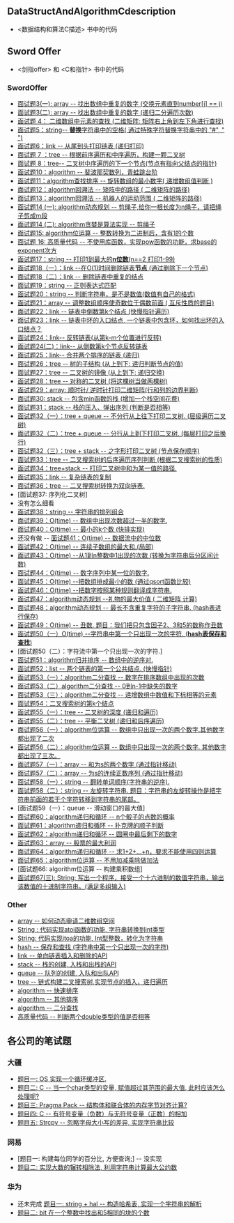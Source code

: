 

## DataStructAndAlgorithmCdescription

+ <数据结构和算法C描述> 书中的代码

## Sword Offer

+ <剑指offer> 和 <C和指针> 书中的代码

### SwordOffer

- [面试题3(一): array -- 找出数组中重复的数字 (交换元素直到number[j] == j) ](https://github.com/quronghui/DataStructAndAlogrithmCode/tree/master/SwordOffer/03_Array/duplicate_array.c)
- [面试题3(二): array -- 找出数组中重复的数字 (递归二分遍历次数) ](https://github.com/quronghui/DataStructAndAlogrithmCode/blob/master/SwordOffer/03_Array/duplicate_no_edit_array.c)
- [面试题 4： 二维数组中元素的查找 (二维矩阵: 矩阵右上角到左下角进行查找)](https://github.com/quronghui/DataStructAndAlogrithmCode/tree/master/SwordOffer/04_FindInpartialySortMatrix/find_in_matrix.c)
- [面试题5：string-- **替换**字符串中的空格( 通过特殊字符替换字符串中的 "#", " ")](https://github.com/quronghui/DataStructAndAlogrithmCode/blob/master/SwordOffer/05_String/string_replace.c)
- [面试题6：link -- 从尾到头打印链表 (递归打印)](https://github.com/quronghui/DataStructAndAlogrithmCode/blob/master/SwordOffer/06_List/print_link_form_tail_to_head.c)
- [ 面试题 7 ：tree -- 根据前序遍历和中序遍历，构建一颗二叉树 ](https://github.com/quronghui/DataStructAndAlogrithmCode/blob/master/SwordOffer/07_tree/construct_binary_tree.c)
- [面试题 8：tree-- 二叉树中序遍历的下一个节点(节点有指向父结点的指针)](https://github.com/quronghui/DataStructAndAlogrithmCode/blob/master/SwordOffer/07_tree/next_binary_tree_node.c)
- [面试题10：algorithm  -- 斐波那契数列，青蛙跳台阶](https://github.com/quronghui/DataStructAndAlogrithmCode/blob/master/SwordOffer/09_recursion_and_loop/fibonacci.c)
- [面试题11：algorithm查找排序 -- 旋转数组的最小数字( 递增数组值判断 )](https://github.com/quronghui/DataStructAndAlogrithmCode/blob/master/SwordOffer/10_find_and_sort/rotating_array.c)
- [面试题12：algorithm回溯法 -- 矩阵中的路径 ( 二维矩阵的路径)](https://github.com/quronghui/DataStructAndAlogrithmCode/blob/master/SwordOffer/11_backtracking/matrix_path.c)
- [面试题13：algorithm回溯法 -- 机器人的运动范围 ( 二维矩阵的路径)](https://github.com/quronghui/DataStructAndAlogrithmCode/blob/master/SwordOffer/11_backtracking/moving_count.c)
- [面试题14 (一): algorithm动态规划 -- 剪绳子,给你一根长度为n绳子，请把绳子剪成m段](https://github.com/quronghui/DataStructAndAlogrithmCode/blob/master/SwordOffer/12_DynamicProgramming_GreedyAlogithm/Dynamic_maxProduct.c)
- [面试题14 (二): algorithm贪婪是算法实现 -- 剪绳子](https://github.com/quronghui/DataStructAndAlogrithmCode/blob/master/SwordOffer/12_DynamicProgramming_GreedyAlogithm/Dynamic_maxProduct.c)
- [面试题15: algorithm位运算 -- 整数转换为二进制后，含有1的个数](https://github.com/quronghui/DataStructAndAlogrithmCode/blob/master/SwordOffer/13_bit_opreation/one_count.c)
- [ 面试题 16: 高质量代码 --  不使用库函数，实现pow函数的功能，求base的exponent次方 ](https://github.com/quronghui/DataStructAndAlogrithmCode/blob/master/SwordOffer/14_CodeQuality_Integrity/math_funcation_pow.c)
- [面试题17：string --  打印1到最大的**n位数**(n==2 打印1-99)](https://github.com/quronghui/DataStructAndAlogrithmCode/blob/master/SwordOffer/05_String/print_oneToMaxBit_number.c)
- [面试题18（一）：link --在O(1)时间删除链表**节点** (通过删除下一个节点) ](https://github.com/quronghui/DataStructAndAlogrithmCode/blob/master/SwordOffer/06_List/delete_oneListNode.c)
- [面试题18（二）：link -- 删除链表中重复的结点](https://github.com/quronghui/DataStructAndAlogrithmCode/blob/master/SwordOffer/06_List/delete_repeatNode.c)
- [面试题19：string -- 正则表达式匹配](https://github.com/quronghui/DataStructAndAlogrithmCode/blob/master/SwordOffer/05_String/match_string.c)
- [面试题20：string -- 判断字符串，是不是数值(数值有自己的格式)](https://github.com/quronghui/DataStructAndAlogrithmCode/blob/master/SwordOffer/05_String/represent_number_string.c)
- [面试题21：array -- 调整数组顺序使奇数位于偶数前面 ( 互斥性质的题目)](https://github.com/quronghui/DataStructAndAlogrithmCode/blob/master/SwordOffer/03_Array/reorder_OddEven_array.c)
- [面试题22：link -- 链表中倒数第k个结点 (快慢指针遍历)](https://github.com/quronghui/DataStructAndAlogrithmCode/blob/master/SwordOffer/06_List/FindKth_ToTail.c)
- [面试题23：link -- 链表中环的入口结点, 一个链表中包含环，如何找出环的入口结点？](https://github.com/quronghui/DataStructAndAlogrithmCode/blob/master/SwordOffer/06_List/EnterNode_LoopList.c)
- [面试题24：link-- 反转链表(从第k-m个位置进行反转)](https://github.com/quronghui/DataStructAndAlogrithmCode/blob/master/SwordOffer/06_List/reverseList.c)
- [面试题24(二)：link--  从倒数第k个节点反转链表](https://github.com/quronghui/DataStructAndAlogrithmCode/blob/master/SwordOffer/06_List/reverseList_FromTailH.c)
- [面试题25：link-- 合并两个排序的链表 (递归)](https://github.com/quronghui/DataStructAndAlogrithmCode/blob/master/SwordOffer/06_List/merge_orderList.c)
- [ 面试题26：tree -- 树的子结构 (从上到下: 递归判断节点的值)](https://github.com/quronghui/DataStructAndAlogrithmCode/blob/master/SwordOffer/07_tree/Substructure_inTree.c)
- [面试题27：tree --  二叉树的镜像 (从上到下: 递归交换) ]( https://github.com/quronghui/DataStructAndAlogrithmCode/blob/master/SwordOffer/07_tree/mirror_recursively_binatyTree.c)
- [面试题28：tree --  对称的二叉树 (将这棵树当做两棵树)](https://github.com/quronghui/DataStructAndAlogrithmCode/blob/master/SwordOffer/07_tree/is_Symmetrical.c)
- [面试题29：array: 顺时针/ 逆时针打印二维矩阵(行和列的边界判断)](https://github.com/quronghui/DataStructAndAlogrithmCode/blob/master/SwordOffer/04_FindInpartialySortMatrix/PrintMatrixClockwisely.c)
- [面试题30:   stack -- 包含min函数的栈 (增加一个栈空间花费)](https://github.com/quronghui/DataStructAndAlogrithmCode/blob/master/SwordOffer/08_stack/min_inStack.c)
- [面试题31：stack -- 栈的压入、弹出序列 (判断是否相等)](https://github.com/quronghui/DataStructAndAlogrithmCode/blob/master/SwordOffer/08_stack/is_stackPopOrder.c)
- [面试题32（一）：tree + queue -- 不分行从上往下打印二叉树.  (层级遍历二叉树)](https://github.com/quronghui/DataStructAndAlogrithmCode/blob/master/SwordOffer/16_BinaryTreeAndQueue/BinaryTree_queue/printTree_fromTopToBottom.c)
- [面试题32（二）：tree + queue -- 分行从上到下打印二叉树. (每层打印之后换行)](https://github.com/quronghui/DataStructAndAlogrithmCode/blob/master/SwordOffer/16_BinaryTreeAndQueue/BinaryTree_queue/printTreeLine.c)
- [面试题32（三）：tree + stack -- 之字形打印二叉树 (节点保存顺序)](https://github.com/quronghui/DataStructAndAlogrithmCode/blob/master/SwordOffer/16_BinaryTreeAndQueue/BinaryTree_stack/printZigzag.c)
- [ 面试题33：tree -- 二叉搜索树的后序遍历序列判断 (根据二叉搜索树的性质)](https://github.com/quronghui/DataStructAndAlogrithmCode/blob/master/SwordOffer/07_tree/verify_sequenceOfBST.c)
- [面试题34：tree+stack -- 打印二叉树中和为某一值的路径.](https://github.com/quronghui/DataStructAndAlogrithmCode/blob/master/SwordOffer/16_BinaryTreeAndQueue/BinaryTree_stack/findPth_binaryTree.c)
- [面试题35：link -- 复杂链表的复制](https://github.com/quronghui/DataStructAndAlogrithmCode/blob/master/SwordOffer/17_ComplexList)
- [面试题36：tree -- 二叉搜索树转换为双向链表.](https://github.com/quronghui/DataStructAndAlogrithmCode/blob/master/SwordOffer/16_BinaryTreeAndQueue/BinaryTree_doubleList/BinaryTree_Con_DoubleList.c)
- [面试题37: 序列化二叉树]
- 没有怎么细看
- [面试题38：string -- 字符串的排列组合](https://github.com/quronghui/DataStructAndAlogrithmCode/blob/master/SwordOffer/05_String/permutation_ofStrings.c)
- [ 面试题39：O(time) --   数组中出现次数超过一半的数字. ](https://github.com/quronghui/DataStructAndAlogrithmCode/tree/master/SwordOffer/10_find_and_sort/moreHalfNum.c)
- [面试题40：O(time) -- 最小的k个数 (快排实现)](https://github.com/quronghui/DataStructAndAlogrithmCode/tree/master/SwordOffer/10_find_and_sort/getLeastNumber.c)
- 还没有做  -- [面试题41：O(time) -- 数据流中的中位数](https://github.com/quronghui/DataStructAndAlogrithmCode/blob/master/SwordOffer/08_stack/data_StreamMedian.c)
- [面试题42：O(time) -- 连续子数组的最大和.(局部)](https://github.com/quronghui/DataStructAndAlogrithmCode/tree/master/SwordOffer/03_Array/maxSum_continueArray.c)
- [面试题43：O(time) --从1到n整数中1出现的次数 (转换为字符串后分区间计数)](https://github.com/quronghui/DataStructAndAlogrithmCode/tree/master/SwordOffer/05_String/numberOf_one.c)
- [面试题44：O(time) -- 数字序列中某一位的数字. ](https://github.com/quronghui/DataStructAndAlogrithmCode/tree/master/SwordOffer/05_String/digitSequence.c)
- [面试题45：O(time) --把数组排成最小的数 (通过qsort函数比较)](https://github.com/quronghui/DataStructAndAlogrithmCode/tree/master/SwordOffer/05_String/sortArrayForMinNumber.c)
- [面试题46：O(time) --把数字按照某种规则翻译成字符串. ](https://github.com/quronghui/DataStructAndAlogrithmCode/tree/master/SwordOffer/05_String/translation_numberTostring.c)
- [面试题47：algorithm动态规划 --礼物的最大价值 ( 二维矩阵 计算)](https://github.com/quronghui/DataStructAndAlogrithmCode/blob/master/SwordOffer/12_DynamicProgramming_GreedyAlogithm/get_MaxValue_inMatrix.c)
- [面试题48：algorithm动态规划 -- 最长不含重复字符的子字符串.  (hash表进行保存)](https://github.com/quronghui/DataStructAndAlogrithmCode/blob/master/SwordOffer/12_DynamicProgramming_GreedyAlogithm/longSubstring_withoutDup.c)
- [面试题49：O(time) -- 丑数. 题目：我们把只包含因子2、3和5的数称作丑数 ](https://github.com/quronghui/DataStructAndAlogrithmCode/tree/master/SwordOffer/03_Array/uglyNumber.c)
- [面试题50（一）O(time) --字符串中第一个只出现一次的字符. (**hash表保存和查找**)](https://github.com/quronghui/DataStructAndAlogrithmCode/tree/master/SwordOffer/05_String/firstNotRepeatingChar.c)
- [面试题50（二）：字符流中第一个只出现一次的字符.]
- [ 面试题51：algorithm归并排序 -- 数组中的逆序对. ](https://github.com/quronghui/DataStructAndAlogrithmCode/blob/master/SwordOffer/10_find_and_sort/inversePair_mergeSort.c)
- [面试题52：list -- 两个链表的第一个公共结点. (快慢指针) ](https://github.com/quronghui/DataStructAndAlogrithmCode/blob/master/SwordOffer/06_List/firstCommonNode_inList.c)
- [面试题53（一）：algorithm二分查找 --  数字在排序数组中出现的次数 ](https://github.com/quronghui/DataStructAndAlogrithmCode/blob/master/SwordOffer/10_find_and_sort/numberOfK_InSortArray.c)
- [面试题53（二）algorithm二分查找 --  0到n-1中缺失的数字](https://github.com/quronghui/DataStructAndAlogrithmCode/blob/master/SwordOffer/10_find_and_sort/missingNumber_increasingArray.c)
- [面试题53（三）：algorithm二分查找 --  递增数组中数值和下标相等的元素](https://github.com/quronghui/DataStructAndAlogrithmCode/blob/master/SwordOffer/10_find_and_sort/value_incArray.c)
- [面试题54：二叉搜索树的第k个结点](https://github.com/quronghui/DataStructAndAlogrithmCode/blob/master/SwordOffer/07_tree/kNode_BinTree.c)
- [ 面试题55（一）：tree -- 二叉树的深度 (递归和遍历)](https://github.com/quronghui/DataStructAndAlogrithmCode/blob/master/SwordOffer/07_tree/depth_tree.c)
- [ 面试题55（二）：tree -- 平衡二叉树 (递归和后序遍历)](https://github.com/quronghui/DataStructAndAlogrithmCode/blob/master/SwordOffer/07_tree/balance_tree.c)
- [面试题56（一）：algorithm位运算 -- 数组中只出现一次的两个数字.其他数字都出现了二次](https://github.com/quronghui/DataStructAndAlogrithmCode/blob/master/SwordOffer/13_bit_opreation/findNumsOnce.c)
- [面试题56（二）：algorithm位运算 -- 数组中只出现一次的两个数字. 其他数字都出现了三次。](https://github.com/quronghui/DataStructAndAlogrithmCode/blob/master/SwordOffer/13_bit_opreation/findAppearOnce.c)
- [面试题57（一）：array -- 和为s的两个数字 (通过指针移动)](https://github.com/quronghui/DataStructAndAlogrithmCode/blob/master/SwordOffer/03_Array/twoNumberWithSum.c)
- [面试题57（二）：array -- 为s的连续正数序列 (通过指针移动)](https://github.com/quronghui/DataStructAndAlogrithmCode/blob/master/SwordOffer/03_Array/continueSeqWithSum.c)
- [面试题58（一）：string -- 翻转单词顺序(字符串的逆序).  ](https://github.com/quronghui/DataStructAndAlogrithmCode/blob/master/SwordOffer/05_String/reverseSentence.c)
- [面试题58（二）：string -- 左旋转字符串.  题目：字符串的左旋转操作是把字符串前面的若干个字符转移到字符串的尾部。](https://github.com/quronghui/DataStructAndAlogrithmCode/blob/master/SwordOffer/05_String/leftRotateString.c)
- [面试题59（一）：queue -- 滑动窗口的最大值]
- [面试题60：algorithm递归和循环  --   n个骰子的点数的概率](https://github.com/quronghui/DataStructAndAlogrithmCode/blob/master/SwordOffer/09_recursion_and_loop/dicesProbability.c)
- [面试题61：algorithm递归和循环  --  扑克牌的顺子判断](https://github.com/quronghui/DataStructAndAlogrithmCode/blob/master/SwordOffer/09_recursion_and_loop/continueCard.c)
- [面试题62：algorithm递归和循环  --  圆圈中最后剩下的数字](https://github.com/quronghui/DataStructAndAlogrithmCode/blob/master/SwordOffer/09_recursion_and_loop/lastNumberCricle.c)
- [ 面试题63：array -- 股票的最大利润](https://github.com/quronghui/DataStructAndAlogrithmCode/blob/master/SwordOffer/03_Array/maxMalProfit.c)
- [面试题64：algorithm递归和循环  --  求1+2+…+n，要求不能使用四则运算](https://github.com/quronghui/DataStructAndAlogrithmCode/blob/master/SwordOffer/09_recursion_and_loop/accumulate.c)
- [面试题65：algorithm位运算 -- 不用加减乘除做加法](https://github.com/quronghui/DataStructAndAlogrithmCode/blob/master/SwordOffer/13_bit_opreation/addTwoNumber.c)
- [面试题66:  algorithm位运算 -- 构建乘积数组]
- [面试题67(三): String: 写出一个程序，接受一个十六进制的数值字符串，输出该数值的十进制字符串。(满足多组输入)    ](https://github.com/quronghui/DataStructAndAlogrithmCode/blob/master/SwordOffer/05_String/hexToBinNumber.c)

### Other

+ [array -- 如何动态申请二维数组空间](https://github.com/quronghui/DataStructAndAlogrithmCode/blob/master/SwordOffer/04_FindInpartialySortMatrix/mallocTwoD_array.c)
+ [String : 代码实现atoi函数的功能, 字符串转换到int类型](https://github.com/quronghui/DataStructAndAlogrithmCode/blob/master/SwordOffer/05_String/Atio.c)
+ [String: 代码实现itoa的功能, Int型整数，转化为字符串](https://github.com/quronghui/DataStructAndAlogrithmCode/blob/master/SwordOffer/05_String/Itoa.c)
+ [hash -- 保存和查找 (字符串中第一个只出现一次的字符)](https://github.com/quronghui/DataStructAndAlogrithmCode/tree/master/SwordOffer/05_String/firstNotRepeatingChar.c)
+ [link -- 单向链表插入和删除的API](https://github.com/quronghui/DataStructAndAlogrithmCode/blob/master/SwordOffer/06_List/one_list.c)
+ [stack -- 栈的创建, 入栈和出栈的API](https://github.com/quronghui/DataStructAndAlogrithmCode/blob/master/SwordOffer/08_stack/link_stack.c) 
+ [queue -- 队列的创建, 入队和出队API](https://github.com/quronghui/DataStructAndAlogrithmCode/blob/master/SwordOffer/08_queue/link_queue.c)
+ [tree -- 链式构建二叉搜索树,实现节点的插入，递归遍历](https://github.com/quronghui/DataStructAndAlogrithmCode/blob/master/SwordOffer/07_tree/link_binary_search_tree.c)
+ [algorithm -- 快速排序](https://github.com/quronghui/DataStructAndAlogrithmCode/blob/master/SwordOffer/10_find_and_sort/quick_sort.c)
+ [algorithm -- 其他排序](https://github.com/quronghui/DataStructAndAlogrithmCode/blob/master/SwordOffer/10_find_and_sort/sort.c)
+ [algorithm -- 二分查找](https://github.com/quronghui/DataStructAndAlogrithmCode/blob/master/SwordOffer/10_find_and_sort/binary_search.c)
+ [ 高质量代码 --  判断两个double类型的值是否相等]((https://github.com/quronghui/DataStructAndAlogrithmCode/blob/master/SwordOffer/14_CodeQuality_Integrity/equal_judge.c))

## 各公司的笔试题

### 大疆

+ [题目一: OS 实现一个循环缓冲区.  ](https://github.com/quronghui/DataStructAndAlogrithmCode/blob/master/CompanyWrite/1_Dji/circularReadWrite.c)
+ [题目二:  C -- 当一个char类型的变量, 赋值超过其范围的最大值, 此时应该怎么处理呢?](https://github.com/quronghui/DataStructAndAlogrithmCode/blob/master/CompanyWrite/1_Dji/charConvertint.c)
+ [ 题目三:  Pragma Pack --  结构体和联合体的内存字节对齐计算?](https://github.com/quronghui/DataStructAndAlogrithmCode/blob/master/CompanyWrite/1_Dji/sizeofStructUnion.c)
+ [ 题目四: C -- 有符号变量（负数）与无符号变量（正数）的相加](https://github.com/quronghui/DataStructAndAlogrithmCode/blob/master/CompanyWrite/1_Dji/numberNegAddPos.c)
+ [题目五: Strcpy -- 忽略字母大小写的差异, 实现字符串比较 ](https://github.com/quronghui/DataStructAndAlogrithmCode/blob/master/CompanyWrite/1_Dji/strncmp.c)

### 网易

+ [题目一: 构建每位同学的百分比, 方便查询;] -- 没实现
+ [题目二: 实现大数的辗转相除法, 利用字符串计算最大公约数](https://github.com/quronghui/DataStructAndAlogrithmCode/blob/master/CompanyWrite/2_网易/calculation.c)

### 华为

+ 还未完成 [题目一: string + hal -- 构造哈希表, 实现一个字符串的解析](https://github.com/quronghui/DataStructAndAlogrithmCode/blob/master/CompanyWrite/3_Hawei/string_analysis.c)
+ [题目二: bit 在一个整数中找出和5相同的块的个数](https://github.com/quronghui/DataStructAndAlogrithmCode/blob/master/CompanyWrite/3_Hawei/numberBlock.c)


